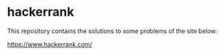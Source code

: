# hackerrank

This repository contains the solutions to some problems of the site below:

https://www.hackerrank.com/